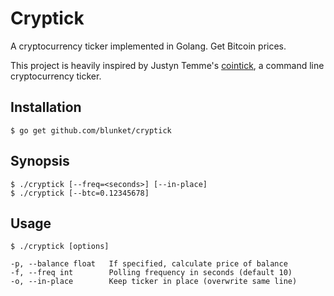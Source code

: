 # Cryptick
A cryptocurrency ticker implemented in Golang. Get Bitcoin prices.

This project is heavily inspired by Justyn Temme's [cointick](https://github.com/justyntemme/cointick), a command line cryptocurrency ticker.

## Installation
`$ go get github.com/blunket/cryptick`

## Synopsis
```
$ ./cryptick [--freq=<seconds>] [--in-place]
$ ./cryptick [--btc=0.12345678]
```

## Usage
`$ ./cryptick [options]`

```
-p, --balance float   If specified, calculate price of balance
-f, --freq int        Polling frequency in seconds (default 10)
-o, --in-place        Keep ticker in place (overwrite same line)
```
